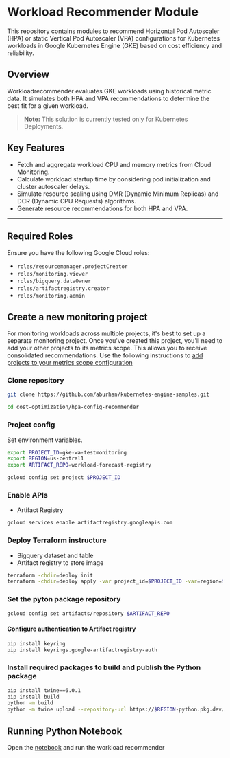 # Workload Recommender Module

This repository contains modules to recommend Horizontal Pod Autoscaler
(HPA) or static Vertical Pod Autoscaler (VPA) configurations for Kubernetes
workloads in Google Kubernetes Engine (GKE) based on cost efficiency and
reliability.

## Overview

Workloadrecommender evaluates GKE workloads using historical metric data. It
simulates both HPA and VPA recommendations to determine the best fit for
a given workload.

> **Note:** This solution is currently tested only for Kubernetes
> Deployments.

## Key Features

-   Fetch and aggregate workload CPU and memory metrics from Cloud
    Monitoring.
-   Calculate workload startup time by considering pod initialization and
    cluster autoscaler delays.
-   Simulate resource scaling using DMR (Dynamic Minimum Replicas) and DCR
    (Dynamic CPU Requests) algorithms.
-   Generate resource recommendations for both HPA and VPA.

---

## Required Roles

Ensure you have the following Google Cloud roles:

-   `roles/resourcemanager.projectCreator`
-   `roles/monitoring.viewer`
-   `roles/bigquery.dataOwner`
-   `roles/artifactregistry.creator`
-   `roles/monitoring.admin`

## Create a new monitoring project

For monitoring workloads across multiple projects, it's best to set up a separate
monitoring project. Once you've created this project, you'll need to add your
other projects to its metrics scope. This allows you to receive consolidated
recommendations. Use the following instructions to
[add projects to your metrics scope configuration](https://cloud.google.com/monitoring/settings/multiple-projects)

### Clone repository

```sh
git clone https://github.com/aburhan/kubernetes-engine-samples.git

cd cost-optimization/hpa-config-recommender
```

### Project config

Set environment variables.

```sh
export PROJECT_ID=gke-wa-testmonitoring
export REGION=us-central1
export ARTIFACT_REPO=workload-forecast-registry

gcloud config set project $PROJECT_ID
```

### Enable APIs

- Artifact Registry

```sh
gcloud services enable artifactregistry.googleapis.com
```

### Deploy Terraform instructure

- Bigquery dataset and table
- Artifact registry to store image

```sh
terraform -chdir=deploy init
terraform -chdir=deploy apply -var project_id=$PROJECT_ID -var=region=$REGION -var artifact_registry_id=$ARTIFACT_REPO
```

### Set the pyton package repository

```sh
gcloud config set artifacts/repository $ARTIFACT_REPO
```

#### Configure authentication to Artifact registry

```sh
pip install keyring
pip install keyrings.google-artifactregistry-auth
```

### Install required packages to build and publish the Python package

```sh
pip install twine==6.0.1
pip install build
python -m build
python -m twine upload --repository-url https://$REGION-python.pkg.dev/$PROJECT_ID/$ARTIFACT_REPO/ dist/*
```

## Running Python Notebook

Open the [notebook](notebook.ipynb) and run the workload recommender
